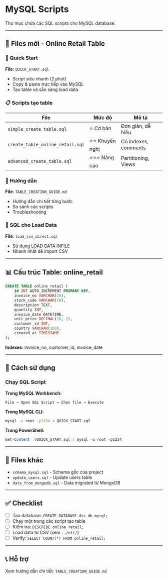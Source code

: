 # MySQL Scripts

Thư mục chứa các SQL scripts cho MySQL database.

---

## 📁 Files mới - Online Retail Table

### 🚀 Quick Start
**File**: `QUICK_START.sql`
- Script siêu nhanh (2 phút)
- Copy & paste trực tiếp vào MySQL
- Tạo table và sẵn sàng load data

### 📋 Scripts tạo table

| File | Mức độ | Mô tả |
|------|--------|-------|
| `simple_create_table.sql` | ⭐ Cơ bản | Đơn giản, dễ hiểu |
| `create_table_online_retail.sql` | ⭐⭐ Khuyến nghị | Có indexes, comments |
| `advanced_create_table.sql` | ⭐⭐⭐ Nâng cao | Partitioning, Views |

### 📖 Hướng dẫn
**File**: `TABLE_CREATION_GUIDE.md`
- Hướng dẫn chi tiết từng bước
- So sánh các scripts
- Troubleshooting

### 🔧 SQL cho Load Data
**File**: `load_csv_direct.sql`
- Sử dụng LOAD DATA INFILE
- Nhanh nhất để import CSV

---

## 📊 Cấu trúc Table: online_retail

```sql
CREATE TABLE online_retail (
    id INT AUTO_INCREMENT PRIMARY KEY,
    invoice_no VARCHAR(20),
    stock_code VARCHAR(50),
    description TEXT,
    quantity INT,
    invoice_date DATETIME,
    unit_price DECIMAL(10, 2),
    customer_id INT,
    country VARCHAR(100),
    created_at TIMESTAMP
);
```

**Indexes**: invoice_no, customer_id, invoice_date

---

## 🎯 Cách sử dụng

### Chạy SQL Script

**Trong MySQL Workbench:**
```
File → Open SQL Script → Chọn file → Execute
```

**Trong MySQL CLI:**
```bash
mysql -u root -p1234 < QUICK_START.sql
```

**Trong PowerShell:**
```powershell
Get-Content .\QUICK_START.sql | mysql -u root -p1234
```

---

## 📝 Files khác

- `schema_mysql.sql` - Schema gốc của project
- `update_users.sql` - Update users table
- `data_from_mongodb.sql` - Data migrated từ MongoDB

---

## ✅ Checklist

- [ ] Tạo database: `CREATE DATABASE dss_db_mysql;`
- [ ] Chạy một trong các script tạo table
- [ ] Kiểm tra: `DESCRIBE online_retail;`
- [ ] Load data từ CSV (xem `../etl/`)
- [ ] Verify: `SELECT COUNT(*) FROM online_retail;`

---

## 📞 Hỗ trợ

Xem hướng dẫn chi tiết: `TABLE_CREATION_GUIDE.md`
